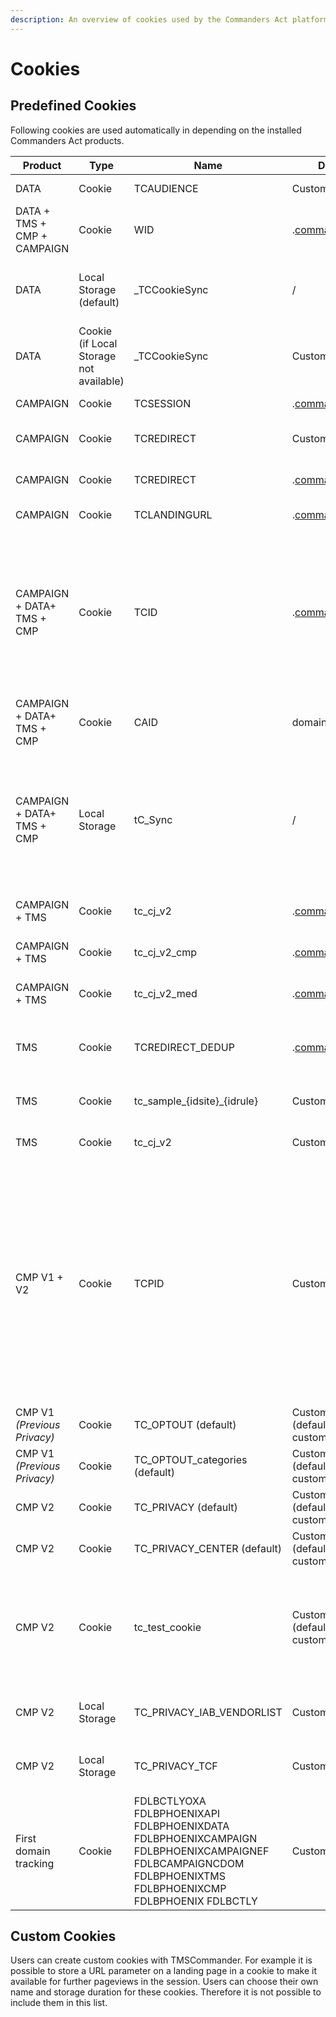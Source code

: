 ```yaml
---
description: An overview of cookies used by the Commanders Act platform.
---
```


# Cookies

## Predefined Cookies <a href="#predefined-cookies" id="predefined-cookies"></a>

Following cookies are used automatically in depending on the installed Commanders Act products.

| Product                     | Type                                    | Name                                                                                                                                                     | Domain                                       | Lifetime  | Value                                                             | Owner          | Storage purpose                                                                                                                                                                                                                                                                                                                                                                                                                                                                                             |
| --------------------------- | --------------------------------------- | -------------------------------------------------------------------------------------------------------------------------------------------------------- | -------------------------------------------- | --------- | ----------------------------------------------------------------- | -------------- | ----------------------------------------------------------------------------------------------------------------------------------------------------------------------------------------------------------------------------------------------------------------------------------------------------------------------------------------------------------------------------------------------------------------------------------------------------------------------------------------------------------- |
| DATA                        | Cookie                                  | TCAUDIENCE                                                                                                                                               | Customer domain                              | 365 days  | Audience segment storage.                                         | Commanders Act | Used to store the user segment for user targeting.                                                                                                                                                                                                                                                                                                                                                                                                                                                          |
| DATA + TMS + CMP + CAMPAIGN | Cookie                                  | WID                                                                                                                                                      | .[commander1.com](http://commander1.com/)​   | Session   | DataCommander session ID.                                         | Commanders Act | Used to identify when the browser is closed in order to split page views into multiple functional sessions.                                                                                                                                                                                                                                                                                                                                                                                                 |
| DATA                        | Local Storage (default)                 | \_TCCookieSync                                                                                                                                           | /                                            | /         | Last cookie sync date.                                            | Commanders Act | Used to store the date of the last cookie synchronisation with the partner (set in local storage by default, and cookie if local storage not available).                                                                                                                                                                                                                                                                                                                                                    |
| DATA                        | Cookie (if Local Storage not available) | \_TCCookieSync                                                                                                                                           | Customer domain                              | 365 days  | Last cookie sync date.                                            | Commanders Act | Used to store the date of the last cookie synchronisation with the partner (set in local storage by default, and cookie if local storage not available).                                                                                                                                                                                                                                                                                                                                                    |
| CAMPAIGN                    | Cookie                                  | TCSESSION                                                                                                                                                | .[commander1.com](http://commander1.com/)​   | Session   | CAMPAIGNCommander session ID.                                     | Commanders Act | Used to calculate CAMPAIGN metrics based on the session.                                                                                                                                                                                                                                                                                                                                                                                                                                                    |
| CAMPAIGN                    | Cookie                                  | TCREDIRECT                                                                                                                                               | Customer domain                              | Session   | CAMPAIGNCommander redirect flag.                                  | Commanders Act | Used to deduplicate clicks (if redirect, just store the page view and ignore the click).                                                                                                                                                                                                                                                                                                                                                                                                                    |
| CAMPAIGN                    | Cookie                                  | TCREDIRECT                                                                                                                                               | .[commander1.com](http://commander1.com/)​   | Session   | CAMPAIGNCommander redirect flag.                                  | Commanders Act | Used to deduplicate clicks (if redirect, just store the page view and ignore the click).                                                                                                                                                                                                                                                                                                                                                                                                                    |
| CAMPAIGN                    | Cookie                                  | TCLANDINGURL                                                                                                                                             | .[commander1.com](http://commander1.com/)​   | Session   | Landing page URL.                                                 | Commanders Act | Used to store landing page URL for CAMPAIGN raw data.                                                                                                                                                                                                                                                                                                                                                                                                                                                       |
| CAMPAIGN + DATA+ TMS + CMP  | Cookie                                  | TCID                                                                                                                                                     | .[commander1.com](http://commander1.com/)​   | 365 days  | Commanders Act ID.                                                | Commanders Act | Visitor identifier used to compute deduplicated statistics per user (for campaign and on-site tracking, segmentation, ...). CMPCommander uses this cookie to measure statistics for privacy banner performance after a visitor provided consent. Before users provided consent CMPCommander uses the TCPID cookie to measure anonymous statistics for privacy banner.                                                                                                                                       |
| CAMPAIGN + DATA+ TMS + CMP  | Cookie                                  | CAID                                                                                                                                                     | domainfirstClient                            | 365 days  | Commanders Act users ID                                           | Commanders Act | The CAID is the user identifier for cookie 1st                                                                                                                                                                                                                                                                                                                                                                                                                                                              |
| CAMPAIGN + DATA+ TMS + CMP  | Local Storage                           | tC\_Sync                                                                                                                                                 | /                                            | /         | Timestamp.                                                        | Commanders Act | Technical cookie that is used to store the timestamp of the last cookie sync that was performed for this user agent. A cookie sync matches the visitor ID of Commanders Act solutions (TCID) with the visitor ID of other solutions. Cookie sync is optional and can be deactivated by Commanders Act users via the Commanders Act support.                                                                                                                                                                 |
| CAMPAIGN + TMS              | Cookie                                  | tc\_cj\_v2                                                                                                                                               | .[commander1.com](http://commander1.com/)​   | 365 days  | Deduplication CJ storage ("\&chn=" and "\&src=" parameters)       | Commanders Act | Used for user customer journey storage for TMS deduplication (channel and source storage).                                                                                                                                                                                                                                                                                                                                                                                                                  |
| CAMPAIGN + TMS              | Cookie                                  | tc\_cj\_v2\_cmp                                                                                                                                          | .[commander1.com](http://commander1.com/)​   | 365 days  | Deduplication CJ storage ("\&cmp=" parameter).                    | Commanders Act | Used for user customer journey storage for TMS deduplication (campaign storage).                                                                                                                                                                                                                                                                                                                                                                                                                            |
| CAMPAIGN + TMS              | Cookie                                  | tc\_cj\_v2\_med                                                                                                                                          | .[commander1.com](http://commander1.com/)​   | 365 days  | Deduplication CJ storage ("\&med=" parameter).                    | Commanders Act | Used for user customer journey storage for TMS deduplication (medium storage).                                                                                                                                                                                                                                                                                                                                                                                                                              |
| TMS                         | Cookie                                  | TCREDIRECT\_DEDUP                                                                                                                                        | .[commander1.com](http://commander1.com/)​   | Session   | CAMPAIGN redirect flag (used for deduplication).                  | Commanders Act | Used when the deduplication is based on CAMPAIGN tracking (so the CAMPAIGN tracking is taken into account and not the landing page tracking)                                                                                                                                                                                                                                                                                                                                                                |
| TMS                         | Cookie                                  | tc\_sample\_{idsite}\_{idrule}                                                                                                                           | Customer domain                              | 365 days  | TMS sampling done in the container rules.                         | Commanders Act | Used for visitor and session sampling in the TMSCommander rules.                                                                                                                                                                                                                                                                                                                                                                                                                                            |
| TMS                         | Cookie                                  | tc\_cj\_v2                                                                                                                                               | Customer domain                              | 365 days  | Deduplication CJ storage ("\&chn=" and "\&src=" parameters).      | Commanders Act | Used for user customer journey storage for TMS deduplication (channel and source storage).                                                                                                                                                                                                                                                                                                                                                                                                                  |
| CMP V1 + V2                 | Cookie                                  | TCPID                                                                                                                                                    | Customer domain                              | 365 days  | CMPCommander ID.                                                  | Commanders Act | Used to identify visitors exposed to the privacy banner. CMPCommander uses this cookie to measure statistics for privacy banner usage until visitors provide consent for the TCID cookie. With this 2-cookie system, CMPCommander is the only CMP that has been granted the right of exemption from consent for statistical measurement by the French CNIL. [https://www.cnil.fr/fr/solutions-pour-les-cookies-de-mesure-daudience](https://www.cnil.fr/fr/solutions-pour-les-cookies-de-mesure-daudience)​ |
| CMP V1 _(Previous Privacy)_ | Cookie                                  | TC\_OPTOUT (default)                                                                                                                                     | Customer domain (default, can be customized) | 396 days  | Privacy: optin/optout user, privacy version and optin categories. | Commanders Act | Used for user status storage (optin or optout) and Privacy banner display.                                                                                                                                                                                                                                                                                                                                                                                                                                  |
| CMP V1 _(Previous Privacy)_ | Cookie                                  | TC\_OPTOUT\_categories (default)                                                                                                                         | Customer domain (default, can be customized) | 396 days  | Privacy optin categories.                                         | Commanders Act | Used to display the optin/optout categories in the Privacy Center if the user re-open it.                                                                                                                                                                                                                                                                                                                                                                                                                   |
| CMP V2                      | Cookie                                  | TC\_PRIVACY (default)                                                                                                                                    | Customer domain (default, can be customized) | 396 days  | Privacy: optin/optout user, privacy version and optin categories. | Commanders Act | Used for user status storage (optin or optout) and Privacy banner display.                                                                                                                                                                                                                                                                                                                                                                                                                                  |
| CMP V2                      | Cookie                                  | TC\_PRIVACY\_CENTER (default)                                                                                                                            | Customer domain (default, can be customized) | 396 days  | Privacy optin categories.                                         | Commanders Act | Used to display the optin/optout categories in the Privacy Center if the user re-open it.                                                                                                                                                                                                                                                                                                                                                                                                                   |
| CMP V2                      | Cookie                                  | tc\_test\_cookie                                                                                                                                         | Customer domain (default, can be customized) | 396 days  | Banner display                                                    | Commanders Act | Cookie linked to the display of the privacy banner, it allows us to check whether cookies can be deposited and not to redisplay the consent banner when consent is given. Deposited then disappears, cannot be deleted. Technical cookie                                                                                                                                                                                                                                                                    |
| CMP V2                      | Local Storage                           | TC\_PRIVACY\_IAB\_VENDORLIST                                                                                                                             | Customer domain                              | Unlimited | IAB Global Vendor List                                            | Commanders Act | Used to cache the IAB TCF Global Vendor List to optimise the response time of the IAB TCF consent API.                                                                                                                                                                                                                                                                                                                                                                                                      |
| CMP V2                      | Local Storage                           | TC\_PRIVACY\_TCF                                                                                                                                         | Customer domain                              | Unlimited | IAB Global Vendor List                                            | Commanders Act | Used to cache the IAB TCF Consent API Response to optimise the response time of the APII.                                                                                                                                                                                                                                                                                                                                                                                                                   |
| First domain tracking       | Cookie                                  | FDLBCTLYOXA FDLBPHOENIXAPI FDLBPHOENIXDATA FDLBPHOENIXCAMPAIGN FDLBPHOENIXCAMPAIGNEF FDLBCAMPAIGNCDOM FDLBPHOENIXTMS FDLBPHOENIXCMP FDLBPHOENIX FDLBCTLY | Customer domain                              | Session   | Technical cookies for load balancing purposes                     | Commanders Act | Used for internal infrastructure dispatch.Example value : s11\|YNwyo\|YNwxd                                                                                                                                                                                                                                                                                                                                                                                                                                 |

## Custom Cookies <a href="#custom-cookies" id="custom-cookies"></a>

Users can create custom cookies with TMSCommander. For example it is possible to store a URL parameter on a landing page in a cookie to make it available for further pageviews in the session. Users can choose their own name and storage duration for these cookies. Therefore it is not possible to include them in this list.

